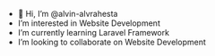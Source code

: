 - 👋 Hi, I’m @alvin-alvrahesta
- I’m interested in Website Development
- I’m currently learning Laravel Framework
- I’m looking to collaborate on Website Development

<!---
alvin-alvrahesta/alvin-alvrahesta is a ✨ special ✨ repository because its `README.md` (this file) appears on your GitHub profile.
You can click the Preview link to take a look at your changes.
--->
